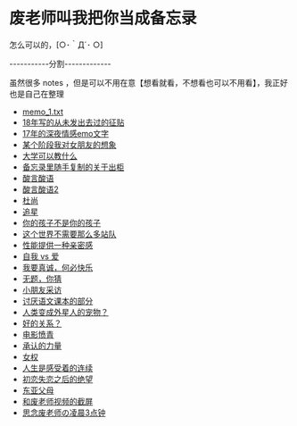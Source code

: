 # 废老师叫我把你当成备忘录

怎么可以的，[○･｀Д´･ ○]


-----------分割-------------

虽然很多 notes ，但是可以不用在意【想看就看，不想看也可以不用看】，我正好也是自己在整理

- [memo_1.txt](memo_1.txt)
- [18年写的从未发出去过的征贴](memo_2.txt)
- [17年的深夜情感emo文字](memo_3.txt)
- [某个阶段我对女朋友的想象](memo_4.txt)
- [大学可以教什么](memo_5.txt)
- [备忘录里随手复制的关于出柜](memo_6.txt)
- [酸言酸语](memo_7.txt)
- [酸言酸语2](memo_8.txt)
- [杜尚](memo_9.txt)
- [追星](memo_10.txt)
- [你的孩子不是你的孩子](memo_11.txt)
- [这个世界不需要那么多站队](memo_12.txt)
- [性能提供一种亲密感](memo_13.txt)
- [自我 vs 爱](memo_14.txt)
- [我要真诚，何必快乐](memo_15.txt)
- [无题，你猜](memo_16.txt)
- [小朋友采访](memo_17.txt)
- [讨厌语文课本的部分](memo_18.txt)
- [人类变成外星人的宠物？](memo_19.txt)
- [好的关系？](memo_20.txt)
- [电影愤青](memo_21.txt)
- [承认的力量](memo_22.txt)
- [女权](memo_23.txt)
- [人生是感受着的连续](memo_24.txt)
- [初恋失恋之后的绝望](memo_25.txt)
- [东亚父母](memo_26.txt)
- [和废老师视频的截屏](memo_27.txt)
- [思念废老师の凌晨3点钟](memo_28.txt)
